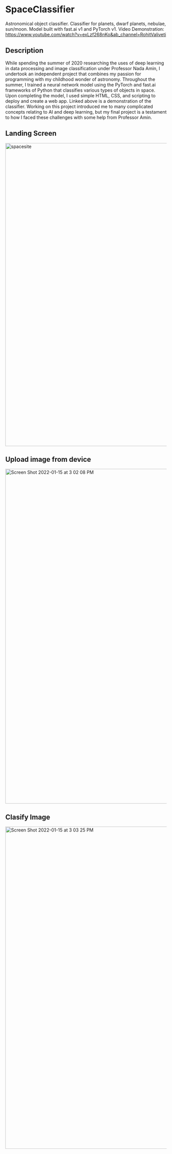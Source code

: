 # SpaceClassifier
Astronomical object classifier. Classifier for planets, dwarf planets, nebulae, sun/moon. Model built with fast.ai v1 and PyTorch v1.
Video Demonstration: https://www.youtube.com/watch?v=exLzf268nKo&ab_channel=RohitValiveti

## Description
While spending the summer of 2020 researching the uses of deep learning in data processing and image classification under Professor Nada Amin, I undertook an independent project that combines my passion for programming with my childhood wonder of astronomy. Throughout the summer, I trained a neural network model using the PyTorch and fast.ai frameworks of Python that classifies various types of objects in space. Upon completing the model, I used simple HTML, CSS, and scripting to deploy and create a web app. Linked above is a demonstration of the classifier. Working on this project introduced me to many complicated concepts relating to AI and deep learning, but my final project is a testament to how I faced these challenges with some help from Professor Amin.  


## Landing Screen
<img width="947" alt="spacesite" src="https://user-images.githubusercontent.com/63512824/149636087-580a2646-959d-455f-8cb8-918d283bd5d3.png">


## Upload image from device
<img width="1046" alt="Screen Shot 2022-01-15 at 3 02 08 PM" src="https://user-images.githubusercontent.com/63512824/149636120-1fd140b5-a24c-4428-869f-163b40e18e3d.png">


## Clasify Image
<img width="1007" alt="Screen Shot 2022-01-15 at 3 03 25 PM" src="https://user-images.githubusercontent.com/63512824/149636149-af3545d1-5f6e-46cf-b5cc-36e1671e0d60.png">
